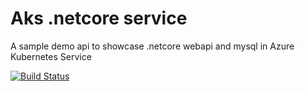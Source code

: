 # Aks .netcore service

A sample demo api to showcase .netcore webapi and mysql in Azure Kubernetes Service

[![Build Status](https://dev.azure.com/rukyelebs0205/Aksdemo/_apis/build/status/GbengaElebsDev.AksTutorial?branchName=main)](https://dev.azure.com/rukyelebs0205/Aksdemo/_build/latest?definitionId=1&branchName=main)